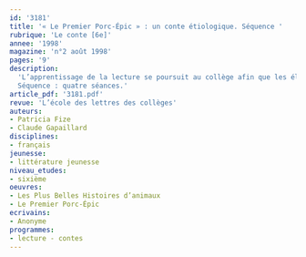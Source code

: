 ```yaml
---
id: '3181'
title: '« Le Premier Porc-Épic » : un conte étiologique. Séquence '
rubrique: 'Le conte [6e]'
annee: '1998'
magazine: 'n°2 août 1998'
pages: '9'
description: 
  'L’apprentissage de la lecture se poursuit au collège afin que les élèves deviennent des lecteurs autonomes. Or, pour apprendre à bien lire, il faut savoir comment on lit. Cet article propose la lecture en trois étapes d’un conte étiologique pour amener les jeunes élèves de sixième à considérer la lecture comme une activité complexe, à discriminer les indices à partir desquels ils élaborent du sens. Au-delà du simple exercice, il s’agit de briser certaines représentations des élèves sur la lecture et l’écriture, de lier nettement les deux activités et de susciter l’attitude à adopter devant le texte à lire. Cette brève séquence peut trouver sa place dans les premières heures de cours de la classe de sixième, avant l’évaluation, et acquérir de ce fait une valeur programmatique.
  Séquence : quatre séances.'
article_pdf: '3181.pdf'
revue: 'L’école des lettres des collèges'
auteurs:
- Patricia Fize
- Claude Gapaillard
disciplines:
- français
jeunesse:
- littérature jeunesse
niveau_etudes:
- sixième
oeuvres:
- Les Plus Belles Histoires d’animaux
- Le Premier Porc-Épic
ecrivains:
- Anonyme
programmes:
- lecture - contes
---
```

